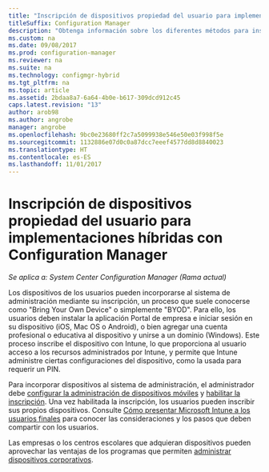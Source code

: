 ```yaml
---
title: "Inscripción de dispositivos propiedad del usuario para implementaciones híbridas"
titleSuffix: Configuration Manager
description: "Obtenga información sobre los diferentes métodos para inscribir dispositivos propiedad del usuario para implementaciones híbridas con Configuration Manager."
ms.custom: na
ms.date: 09/08/2017
ms.prod: configuration-manager
ms.reviewer: na
ms.suite: na
ms.technology: configmgr-hybrid
ms.tgt_pltfrm: na
ms.topic: article
ms.assetid: 2bdaa8a7-6a64-4b0e-b617-309dcd912c45
caps.latest.revision: "13"
author: arob98
ms.author: angrobe
manager: angrobe
ms.openlocfilehash: 9bc0e23680ff2c7a5099938e546e50e03f998f5e
ms.sourcegitcommit: 1132886e07d0c0a87dcc7eeef4577dd8d8840023
ms.translationtype: HT
ms.contentlocale: es-ES
ms.lasthandoff: 11/01/2017
---
```

# <a name="enroll-user-owned-devices-for-hybrid-deployments-with-configuration-manager"></a>Inscripción de dispositivos propiedad del usuario para implementaciones híbridas con Configuration Manager

*Se aplica a: System Center Configuration Manager (Rama actual)*

Los dispositivos de los usuarios pueden incorporarse al sistema de administración mediante su inscripción, un proceso que suele conocerse como  	"Bring Your Own Device" o simplemente "BYOD". Para ello, los usuarios deben instalar la aplicación Portal de empresa e iniciar sesión en su dispositivo (iOS, Mac OS o Android), o bien agregar una cuenta profesional o educativa al dispositivo y unirse a un dominio (Windows). Este proceso inscribe el dispositivo con Intune, lo que proporciona al usuario acceso a los recursos administrados por Intune, y permite que Intune administre ciertas configuraciones del dispositivo, como la usada para requerir un PIN.

Para incorporar dispositivos al sistema de administración, el administrador debe [configurar la administración de dispositivos móviles](setup-hybrid-mdm.md) y [habilitar la inscripción](enable-platform-enrollment.md). Una vez habilitada la inscripción, los usuarios pueden inscribir sus propios dispositivos. Consulte [Cómo presentar Microsoft Intune a los usuarios finales](https://docs.microsoft.com/intune/end-user-educate) para conocer las consideraciones y los pasos que deben compartir con los usuarios.

Las empresas o los centros escolares que adquieran dispositivos pueden aprovechar las ventajas de los programas que permiten [administrar dispositivos corporativos](enroll-company-owned-devices.md).
